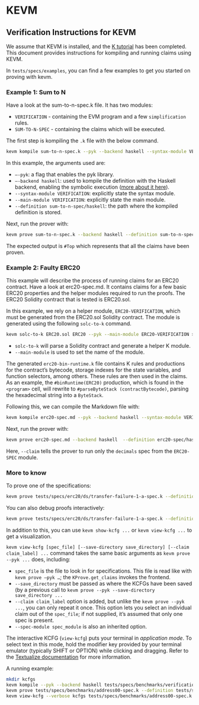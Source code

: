 # KEVM

## Verification Instructions for KEVM

We assume that KEVM is installed, and the [K tutorial](https://github.com/runtimeverification/k/tree/master/k-distribution/k-tutorial) has been completed. This document provides instructions for kompiling and running claims using KEVM.

In `tests/specs/examples`, you can find a few examples to get you started on proving with kevm.

### Example 1: Sum to N

Have a look at the sum-to-n-spec.k file. It has two modules:

* `VERIFICATION` - containing the EVM program and a few `simplification` rules.
* `SUM-TO-N-SPEC` - containing the claims which will be executed.

The first step is kompiling the `.k` file with the below command.

```sh
kevm kompile sum-to-n-spec.k --pyk --backend haskell --syntax-module VERIFICATION --main-module VERIFICATION --definition sum-to-n-spec/haskell
```

In this example, the arguments used are:

* `—-pyk`: a flag that enables the pyk library.
* `—-backend haskell`: used to kompile the definition with the Haskell backend, enabling the symbolic execution ([more about it here](https://github.com/runtimeverification/k/tree/master/k-distribution/k-tutorial/1\_basic/20\_backends#k-backends)).
* `--syntax-module VERIFICATION`: explicitly state the syntax module.
* `--main-module VERIFICATION`: explicitly state the main module.
* `--definition sum-to-n-spec/haskell`: the path where the kompiled definition is stored.

Next, run the prover with:

```sh
kevm prove sum-to-n-spec.k --backend haskell --definition sum-to-n-spec/haskell
```

The expected output is `#Top` which represents that all the claims have been proven.

### Example 2: Faulty ERC20

This example will describe the process of running claims for an ERC20 contract. Have a look at erc20-spec.md. It contains claims for a few basic ERC20 properties and the helper modules required to run the proofs. The ERC20 Solidity contract that is tested is ERC20.sol.

In this example, we rely on a helper module, `ERC20-VERIFICATION`, which must be generated from the ERC20.sol Solidity contract. The module is generated using the following `solc-to-k` command.

```sh
kevm solc-to-k ERC20.sol ERC20 --pyk --main-module ERC20-VERIFICATION > erc20-bin-runtime.k
```

* `solc-to-k` will parse a Solidity contract and generate a helper K module.
* `--main-module` is used to set the name of the module.

The generated `erc20-bin-runtime.k` file contains K rules and productions for the contract’s bytecode, storage indexes for the state variables, and function selectors, among others. These rules are then used in the claims. As an example, the `#binRuntime(ERC20)` production, which is found in the `<program>` cell, will rewrite to `#parseByteStack (contractBytecode)`, parsing the hexadecimal string into a `ByteStack`.

Following this, we can compile the Markdown file with:

```sh
kevm kompile erc20-spec.md --pyk --backend haskell --syntax-module VERIFICATION --main-module VERIFICATION --definition erc20-spec/haskell
```

Next, run the prover with:

```sh
kevm prove erc20-spec.md --backend haskell  --definition erc20-spec/haskell --pyk --claim ERC20-SPEC.decimals
```

Here, `--claim` tells the prover to run only the `decimals` spec from the `ERC20-SPEC` module.

### More to know

To prove one of the specifications:

```sh
kevm prove tests/specs/erc20/ds/transfer-failure-1-a-spec.k --definition tests/specs/erc20/verification/haskell
```

You can also debug proofs interactively:

```sh
kevm prove tests/specs/erc20/ds/transfer-failure-1-a-spec.k --definition tests/specs/erc20/verification/haskell --debugger
```

In addition to this, you can use `kevm show-kcfg ...` or `kevm view-kcfg ...` to get a visualization.

`kevm view-kcfg [spec_file] [--save-directory save_directory] [--claim claim_label] ...` command takes the same basic arguments as `kevm prove --pyk ...` does, including:

* `spec_file` is the file to look in for specifications. This file is read like with `kevm prove —pyk …`; the `KProve.get_claims` invokes the frontend.
* `--save_directory` must be passed as where the KCFGs have been saved (by a previous call to `kevm prove --pyk --save-directory save_directory ...`
* `--claim claim_label` option is added, but unlike the `kevm prove --pyk ...`, you can only repeat it once. This option lets you select an individual claim out of the `spec_file`; if not supplied, it’s assumed that only one spec is present.
* `--spec-module spec_module` is also an inherited option.

The interactive KCFG (`view-kcfg`) puts your terminal in _application mode_. To select text in this mode, hold the modifier key provided by your terminal emulator (typically SHIFT or OPTION) while clicking and dragging. Refer to the [Textualize documentation](https://github.com/Textualize/textual/blob/main/FAQ.md#how-can-i-select-and-copy-text-in-a-textual-app) for more information.

A running example:

```sh
mkdir kcfgs
kevm kompile --pyk --backend haskell tests/specs/benchmarks/verification.k --definition tests/specs/benchmarks/verification/haskell --main-module VERIFICATION --syntax-module VERIFICATION
kevm prove tests/specs/benchmarks/address00-spec.k --definition tests/specs/benchmarks/verification/haskell --pyk --verbose --save-directory kcfgs
kevm view-kcfg --verbose kcfgs tests/specs/benchmarks/address00-spec.k --definition tests/specs/benchmarks/verification/haskell
```
